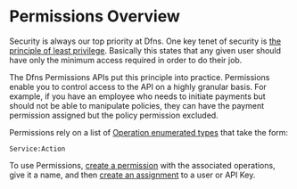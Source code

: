 # Permissions Overview

Security is always our top priority at Dfns. One key tenet of security is [the principle of least privilege](https://en.wikipedia.org/wiki/Principle\_of\_least\_privilege). Basically this states that any given user should have only the minimum access required in order to do their job.&#x20;

The Dfns Permissions APIs put this principle into practice. Permissions enable you to control access to the API on a highly granular basis. For example, if you have an employee who needs to initiate payments but should not be able to manipulate policies, they can have the payment permission assigned but the policy permission excluded.

Permissions rely on a list of [Operation enumerated types](https://dfns.gitbook.io/dfns-docs/api-docs/dfns-api-enumerated-types#permission-operations) that take the form:

`Service:Action`

To use Permissions, [create a permission](../../in-development/permissions/permissions/createpermission.md) with the associated operations, give it a name, and then [create an assignment](../../in-development/permissions/permission-assignments/createassignment.md) to a user or API Key.&#x20;

